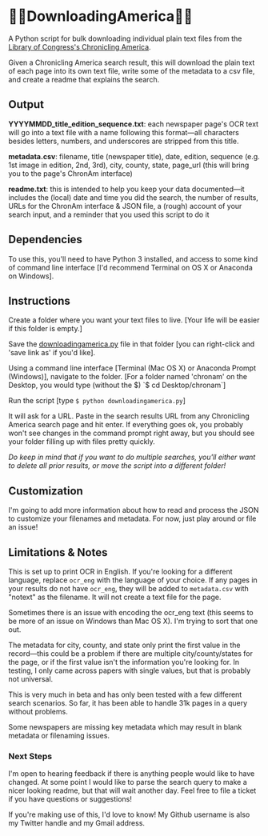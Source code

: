 # 📰📂DownloadingAmerica📂📰

A Python script for bulk downloading individual plain text files from the [Library of Congress's Chronicling America](https://chroniclingamerica.loc.gov/).

Given a Chronicling America search result, this will download the plain text of each page into its own text file, write some of the metadata to a csv file, and create a readme that explains the search.

## Output
**YYYYMMDD_title_edition_sequence.txt**: each newspaper page's OCR text will go into a text file with a name following this format—all characters besides letters, numbers, and underscores are stripped from this title.

**metadata.csv**: filename, title (newspaper title), date, edition, sequence (e.g. 1st image in edition, 2nd, 3rd), city, county, state, page_url (this will bring you to the page's ChronAm interface)

**readme.txt**: this is intended to help you keep your data documented—it includes the (local) date and time you did the search, the number of results, URLs for the ChronAm interface & JSON file, a (rough) account of your search input, and a reminder that you used this script to do it

## Dependencies
To use this, you'll need to have Python 3 installed, and access to some kind of command line interface [I'd recommend Terminal on OS X or Anaconda on Windows].

## Instructions
Create a folder where you want your text files to live. [Your life will be easier if this folder is empty.]

Save the [downloadingamerica.py](https://github.com/brandontlocke/downloadingamerica/raw/master/downloadingamerica.py) file in that folder [you can right-click and 'save link as' if you'd like].

Using a command line interface [Terminal (Mac OS X) or Anaconda Prompt (Windows)], navigate to the folder. [For a folder named 'chronam' on the Desktop, you would type (without the $) `$ cd Desktop/chronam`]

Run the script [type `$ python downloadingamerica.py`]

It will ask for a URL. Paste in the search results URL from any Chronicling America search page and hit enter. If everything goes ok, you probably won't see changes in the command prompt right away, but you should see your folder filling up with files pretty quickly.

*Do keep in mind that if you want to do multiple searches, you'll either want to delete all prior results, or move the script into a different folder!*

## Customization
I'm going to add more information about how to read and process the JSON to customize your filenames and metadata. For now, just play around or file an issue!

## Limitations & Notes
This is set up to print OCR in English. If you're looking for a different language, replace `ocr_eng` with the language of your choice. If any pages in your results do not have `ocr_eng`, they will be added to `metadata.csv` with "notext" as the filename. It will not create a text file for the page.

Sometimes there is an issue with encoding the ocr_eng text (this seems to be more of an issue on Windows than Mac OS X). I'm trying to sort that one out.

The metadata for city, county, and state only print the first value in the record—this could be a problem if there are multiple city/county/states for the page, or if the first value isn't the information you're looking for. In testing, I only came across papers with single values, but that is probably not universal.

This is very much in beta and has only been tested with a few different search scenarios. So far, it has been able to handle 31k pages in a query without problems.

Some newspapers are missing key metadata which may result in blank metadata or filenaming issues.

### Next Steps
I'm open to hearing feedback if there is anything people would like to have changed. At some point I would like to parse the search query to make a nicer looking readme, but that will wait another day. Feel free to file a ticket if you have questions or suggestions!

If you're making use of this, I'd love to know! My Github username is also my Twitter handle and my Gmail address.

